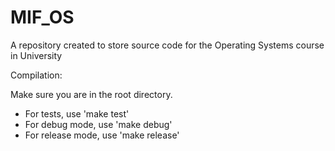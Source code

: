 # MIF_OS
A repository created to store source code for the Operating Systems course in University

Compilation:

Make sure you are in the root directory.
- For tests, use 'make test'
- For debug mode, use 'make debug'
- For release mode, use 'make release'
